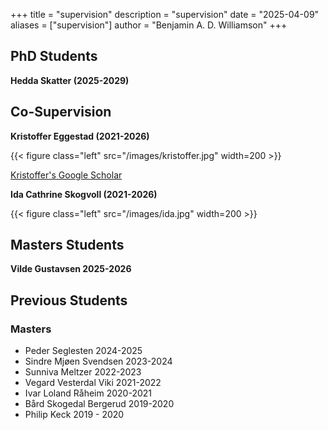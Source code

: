 +++
title = "supervision"
description = "supervision"
date = "2025-04-09"
aliases = ["supervision"]
author = "Benjamin A. D. Williamson"
+++

## PhD Students

**Hedda Skatter (2025-2029)**

## Co-Supervision
 
 **Kristoffer Eggestad (2021-2026)**

{{< figure class="left" src="/images/kristoffer.jpg" width=200 >}}

[Kristoffer's Google Scholar](https://scholar.google.com/citations?user=Rxlk0nkAAAAJ&hl=no)








**Ida Cathrine Skogvoll (2021-2026)**

{{< figure class="left" src="/images/ida.jpg" width=200 >}}





## Masters Students 

**Vilde Gustavsen 2025-2026**


## Previous Students

### Masters

- Peder Seglesten 2024-2025
- Sindre Mjøen Svendsen 2023-2024
- Sunniva Meltzer 2022-2023
- Vegard Vesterdal Viki 2021-2022
- Ivar Loland Råheim 2020-2021
- Bård Skogedal Bergerud 2019-2020
- Philip Keck 2019 - 2020